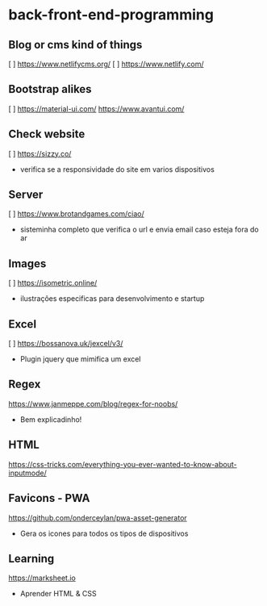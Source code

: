 # back-front-end-programming


## Blog or cms kind of things

[ ] https://www.netlifycms.org/
[ ] https://www.netlify.com/

## Bootstrap alikes

[ ] https://material-ui.com/
https://www.avantui.com/

## Check website

[ ] https://sizzy.co/
- verifica se a responsividade do site em varios dispositivos

## Server
[ ] https://www.brotandgames.com/ciao/
- sisteminha completo que verifica o url e envia email caso esteja fora do ar

## Images

[ ] https://isometric.online/
- ilustrações especificas para desenvolvimento e startup

## Excel

[ ] https://bossanova.uk/jexcel/v3/
- Plugin jquery que mimifica um excel

## Regex

https://www.janmeppe.com/blog/regex-for-noobs/
- Bem explicadinho!

## HTML

https://css-tricks.com/everything-you-ever-wanted-to-know-about-inputmode/

## Favicons - PWA

https://github.com/onderceylan/pwa-asset-generator
- Gera os icones para todos os tipos de dispositivos

## Learning

https://marksheet.io
- Aprender HTML & CSS
